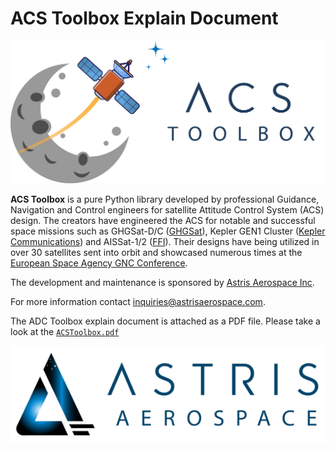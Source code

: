 # ACS Toolbox Explain Document

![ACS Toolbox](images/overview/ACSToolbox.jpg)

**ACS Toolbox** is a pure Python library developed by professional Guidance, Navigation and Control engineers for satellite Attitude Control System (ACS) design. The creators have engineered the ACS for notable and successful space missions such as GHGSat-D/C ([GHGSat](https://www.ghgsat.com/)), Kepler GEN1 Cluster ([Kepler Communications](https://www.keplercommunications.com/)) and AISSat-1/2 ([FFI](https://www.ffi.no/en)). Their designs have being utilized in over 30 satellites sent into orbit and showcased numerous times at the [European Space Agency GNC Conference](https://atpi.eventsair.com/QuickEventWebsitePortal/20a05-gnc-2020/website). 

The development and maintenance is sponsored by [Astris Aerospace Inc](https://www.astrisaerospace.com/). 

For more information contact inquiries@astrisaerospace.com.

The ADC Toolbox explain document is attached as a PDF file. Please take a look at the [`ACSToolbox.pdf`](https://github.com/khangaerospace/ACS-Toolbox-Explain/blob/main/ACStoolbox.pdf)

![Astris Aerospace INC](images/overview/astris.png)
